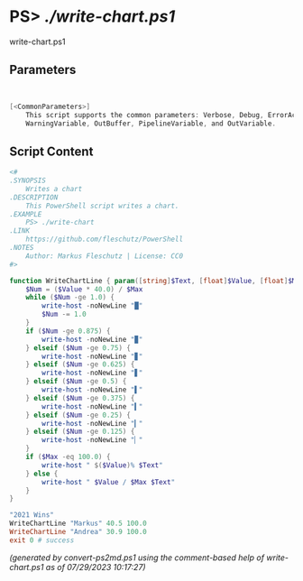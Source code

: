 PS> *./write-chart.ps1*
====================

write-chart.ps1 


Parameters
----------
```powershell


[<CommonParameters>]
    This script supports the common parameters: Verbose, Debug, ErrorAction, ErrorVariable, WarningAction, 
    WarningVariable, OutBuffer, PipelineVariable, and OutVariable.
```

Script Content
--------------
```powershell
<#
.SYNOPSIS
	Writes a chart
.DESCRIPTION
	This PowerShell script writes a chart.
.EXAMPLE
	PS> ./write-chart
.LINK
	https://github.com/fleschutz/PowerShell
.NOTES
	Author: Markus Fleschutz | License: CC0
#>

function WriteChartLine { param([string]$Text, [float]$Value, [float]$Max)
	$Num = ($Value * 40.0) / $Max
	while ($Num -ge 1.0) {
		write-host -noNewLine "█"
		$Num -= 1.0
	}
	if ($Num -ge 0.875) {
		write-host -noNewLine "▉"
	} elseif ($Num -ge 0.75) {
		write-host -noNewLine "▊"
	} elseif ($Num -ge 0.625) {
		write-host -noNewLine "▋"
	} elseif ($Num -ge 0.5) {
		write-host -noNewLine "▌"
	} elseif ($Num -ge 0.375) {
		write-host -noNewLine "▍"
	} elseif ($Num -ge 0.25) {
		write-host -noNewLine "▎"
	} elseif ($Num -ge 0.125) {
		write-host -noNewLine "▏"
	}
	if ($Max -eq 100.0) {
		write-host " $($Value)% $Text"
	} else {
		write-host " $Value / $Max $Text"
	}
}

"2021 Wins"
WriteChartLine "Markus" 40.5 100.0
WriteChartLine "Andrea" 30.9 100.0
exit 0 # success
```

*(generated by convert-ps2md.ps1 using the comment-based help of write-chart.ps1 as of 07/29/2023 10:17:27)*
